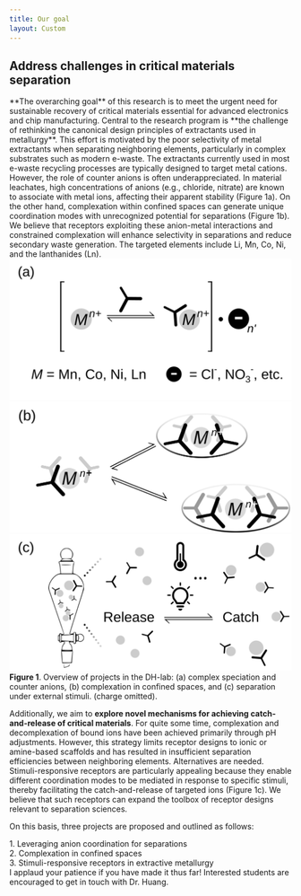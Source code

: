```yaml
---
title: Our goal
layout: Custom
---
```


<h2 class="custom-heading">
Address challenges in critical materials separation
</h2>
**The overarching goal** of this research is to meet the urgent need for sustainable
recovery of critical materials essential for advanced electronics and chip
manufacturing. Central to the research program is **the challenge of rethinking
the canonical design principles of extractants used in metallurgy**.
This effort is motivated by the poor selectivity of metal extractants when
separating neighboring elements, particularly in complex substrates such as
modern e-waste. The extractants currently used in most e-waste recycling
processes are typically designed to target metal cations. However, the role of
counter anions is often underappreciated. In material leachates, high
concentrations of anions (e.g., chloride, nitrate) are known to associate with
metal ions, affecting their apparent stability (Figure 1a). On the other hand,
complexation within confined spaces can generate unique coordination modes with
unrecognized potential for separations (Figure 1b). We believe that receptors
exploiting these anion-metal interactions and constrained complexation will
enhance selectivity in separations and reduce secondary waste generation.
The targeted elements include Li, Mn, Co, Ni, and the lanthanides (Ln).

<div class="about-images-wrapper">

  <img src="/assets/images/About1.svg" alt="About image 1">
  <img src="/assets/images/About2.svg" alt="About image 2">
  <img src="/assets/images/About3.svg" alt="About image 3">

</div>
<b>Figure 1</b>. Overview of projects in the DH-lab: (a) complex speciation and counter anions, (b) complexation in confined spaces, and (c) separation under external stimuli. (charge omitted).

Additionally, we aim to **explore novel mechanisms for achieving catch-and-release
of critical materials**. For quite some time, complexation and decomplexation of
bound ions have been achieved primarily through pH adjustments. However, this
strategy limits receptor designs to ionic or amine-based scaffolds and has
resulted in insufficient separation efficiencies between neighboring elements.
Alternatives are needed. Stimuli-responsive receptors are particularly appealing
because they enable different coordination modes to be mediated in response to
specific stimuli, thereby facilitating the catch-and-release of targeted ions
(Figure 1c). We believe that such receptors can expand the toolbox of receptor
designs relevant to separation sciences.

On this basis, three projects are proposed and outlined as follows:
<div class="align-left">
1. Leveraging anion coordination for separations<br>
2. Complexation in confined spaces<br>
3. Stimuli-responsive receptors in extractive metallurgy<br>
</div>
I applaud your patience if you have made it thus far! Interested students are encouraged to get in touch with Dr. Huang.
